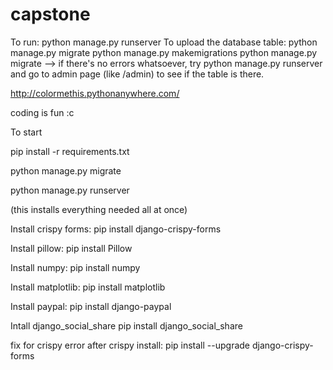 # capstone

To run: python manage.py runserver
To upload the database table:
python manage.py migrate
python manage.py makemigrations
python manage.py migrate
--> if there's no errors whatsoever, try python manage.py runserver and go to admin page (like /admin) to see if the table is there.

http://colormethis.pythonanywhere.com/

coding is fun :c

To start

pip install -r requirements.txt

python manage.py migrate

python manage.py runserver

(this installs everything needed all at once)

Install crispy forms:
pip install django-crispy-forms

Install pillow:
pip install Pillow

Install numpy:
pip install numpy

Install matplotlib:
pip install matplotlib

Install paypal:
pip install django-paypal

Intall django_social_share
pip install django_social_share

fix for crispy error after crispy install:
pip install --upgrade django-crispy-forms
